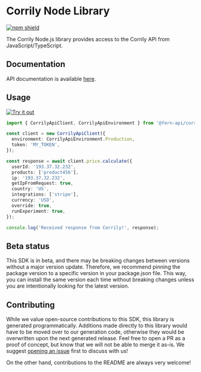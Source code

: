 # Corrily Node Library

[![npm shield](https://img.shields.io/npm/v/@fern-api/corrily)](https://www.npmjs.com/package/@fern-api/corrily)

The Corrily Node.js library provides access to the Corrily API from JavaScript/TypeScript.

## Documentation

API documentation is available [here](https://docs.corrily.com/api-reference/calculate-price).

## Usage

[![Try it out](https://fern-image-hosting.s3.amazonaws.com/try-it-out-blue.svg)](https://stackblitz.com/edit/typescript-example-using-sdk-built-with-fern-zxpd4j?file=app.ts&view=editor)

```typescript
import { CorrilyApiClient, CorrilyApiEnvironment } from '@fern-api/corrily';

const client = new CorrilyApiClient({
  environment: CorrilyApiEnvironment.Production,
  token: 'MY_TOKEN',
});

const response = await client.price.calculate({
  userId: '193.37.32.232',
  products: ['product456'],
  ip: '193.37.32.232',
  getIpFromRequest: true,
  country: 'US',
  integrations: ['stripe'],
  currency: 'USD',
  override: true,
  runExperiment: true,
});

console.log('Received response from Corrily!', response);
```

## Beta status

This SDK is in beta, and there may be breaking changes between versions without a major version update. Therefore, we recommend pinning the package version to a specific version in your package.json file. This way, you can install the same version each time without breaking changes unless you are intentionally looking for the latest version.

## Contributing

While we value open-source contributions to this SDK, this library is generated programmatically. Additions made directly to this library would have to be moved over to our generation code, otherwise they would be overwritten upon the next generated release. Feel free to open a PR as a proof of concept, but know that we will not be able to merge it as-is. We suggest [opening an issue](https://github.com/fern-corrily/corrily-node/issues) first to discuss with us!

On the other hand, contributions to the README are always very welcome!

